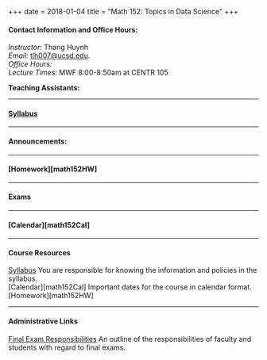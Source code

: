 +++
date = 2018-01-04
title = "Math 152: Topics in Data Science"
+++

#### Contact Information and Office Hours:  

*Instructor:* Thang Huynh  
*Email:* [tlh007@ucsd.edu][email].    
*Office Hours:*   
*Lecture Times:* 	MWF	8:00-8:50am at CENTR 105

[email]: mailto:tlh007@ucsd.edu

**Teaching Assistants:**   


--- 

#### [Syllabus](https://www.thanghuynh.io/teaching/math152_winter19/syllabus)


--- 

#### Announcements:   

---

#### [Homework][math152HW]

---   

#### Exams


---

#### [Calendar][math152Cal]

---  

#### Course Resources

[Syllabus](https://www.thanghuynh.io/teaching/math152_winter19/syllabus) You are responsible for knowing the information and policies in the syllabus.  
[Calendar][math152Cal] Important dates for the course in calendar format.  
[Homework][math152HW]  


---  

#### Administrative Links  
[Final Exam Responsibilities](http://blink.ucsd.edu/Blink/External/Topics/How_To/0,1260,17998,00.html) An outline of the responsibilities of faculty and students
with regard to final exams.


